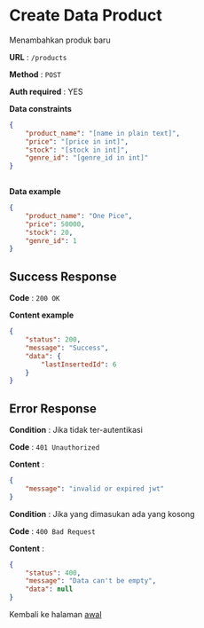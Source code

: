 # Create Data Product

Menambahkan produk baru

**URL** : `/products`

**Method** : `POST`

**Auth required** : YES

**Data constraints**

```json
{
    "product_name": "[name in plain text]",
    "price": "[price in int]",
    "stock": "[stock in int]",
    "genre_id": "[genre_id in int]"
}
      
```

**Data example**

```json
{
    "product_name": "One Pice",
    "price": 50000,
    "stock": 20,
    "genre_id": 1
}
```

## Success Response

**Code** : `200 OK`

**Content example**

```json
{
    "status": 200,
    "message": "Success",
    "data": {
        "lastInsertedId": 6
    }
}
```

## Error Response
**Condition** : Jika tidak ter-autentikasi

**Code** : `401 Unauthorized`

**Content** :

```json
{
    "message": "invalid or expired jwt"
}
```

**Condition** : Jika yang dimasukan ada yang kosong

**Code** : `400 Bad Request`

**Content** :

```json
{
    "status": 400,
    "message": "Data can't be empty",
    "data": null
}
```

Kembali ke halaman [awal](../README.md)
